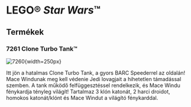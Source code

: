 # LEGO® *Star Wars*™
## Termékek
### 7261 Clone Turbo Tank™

![7260](https://www.lego.com/cdn/product-assets/product.img.pri/7261_prod.jpg){width=250px}

Itt jön a hatalmas Clone Turbo Tank, a gyors BARC Speederrel az oldalán! Mace Windunak meg kell védenie Jedi lovagjait a hihetetlen támadással szemben. A tank működő felfüggesztéssel rendelkezik, és Mace Windu fénykardja tényleg világít! Tartalmaz 3 klón katonát, 2 harci droidot, homokos katonát/klónt és Mace Windut a világító fénykarddal.